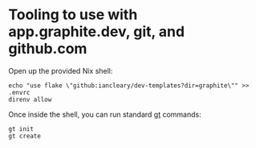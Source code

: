 # Tooling to use with app.graphite.dev, git, and github.com

Open up the provided Nix shell:

```shell
echo "use flake \"github:iancleary/dev-templates?dir=graphite\"" >> .envrc
direnv allow
```

Once inside the shell, you can run standard [gt] commands:

```shell
gt init
gt create
```

[gt]: https://graphite.dev
